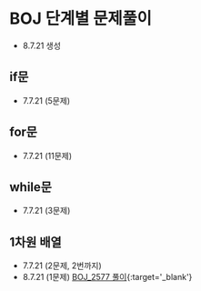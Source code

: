 # BOJ 단계별 문제풀이
* 8.7.21 생성

## if문
* 7.7.21 (5문제)

## for문
* 7.7.21 (11문제)

## while문
* 7.7.21 (3문제)

## 1차원 배열
* 7.7.21 (2문제, 2번까지)
* 8.7.21 (1문제)
[BOJ_2577 풀이](https://velog.io/@ljc8721/BOJ "디버그로 알아보는 풀이"){:target='_blank'}
